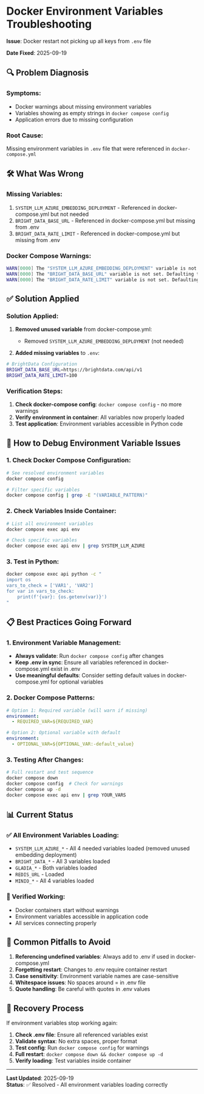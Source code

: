 # Docker Environment Variables Troubleshooting

**Issue**: Docker restart not picking up all keys from `.env` file

**Date Fixed**: 2025-09-19

## 🔍 Problem Diagnosis

### Symptoms:
- Docker warnings about missing environment variables
- Variables showing as empty strings in `docker compose config`
- Application errors due to missing configuration

### Root Cause:
Missing environment variables in `.env` file that were referenced in `docker-compose.yml`

## 🛠️ What Was Wrong

### Missing Variables:
1. `SYSTEM_LLM_AZURE_EMBEDDING_DEPLOYMENT` - Referenced in docker-compose.yml but not needed
2. `BRIGHT_DATA_BASE_URL` - Referenced in docker-compose.yml but missing from .env  
3. `BRIGHT_DATA_RATE_LIMIT` - Referenced in docker-compose.yml but missing from .env

### Docker Compose Warnings:
```bash
WARN[0000] The "SYSTEM_LLM_AZURE_EMBEDDING_DEPLOYMENT" variable is not set. Defaulting to a blank string.
WARN[0000] The "BRIGHT_DATA_BASE_URL" variable is not set. Defaulting to a blank string. 
WARN[0000] The "BRIGHT_DATA_RATE_LIMIT" variable is not set. Defaulting to a blank string.
```

## ✅ Solution Applied

### Solution Applied:
1. **Removed unused variable** from docker-compose.yml:
   - Removed `SYSTEM_LLM_AZURE_EMBEDDING_DEPLOYMENT` (not needed)

2. **Added missing variables** to `.env`:
```bash
# BrightData Configuration  
BRIGHT_DATA_BASE_URL=https://brightdata.com/api/v1
BRIGHT_DATA_RATE_LIMIT=100
```

### Verification Steps:
1. **Check docker-compose config**: `docker compose config` - no more warnings
2. **Verify environment in container**: All variables now properly loaded
3. **Test application**: Environment variables accessible in Python code

## 🔧 How to Debug Environment Variable Issues

### 1. Check Docker Compose Configuration:
```bash
# See resolved environment variables
docker compose config

# Filter specific variables
docker compose config | grep -E "(VARIABLE_PATTERN)"
```

### 2. Check Variables Inside Container:
```bash
# List all environment variables
docker compose exec api env

# Check specific variables
docker compose exec api env | grep SYSTEM_LLM_AZURE
```

### 3. Test in Python:
```bash
docker compose exec api python -c "
import os
vars_to_check = ['VAR1', 'VAR2'] 
for var in vars_to_check:
    print(f'{var}: {os.getenv(var)}')
"
```

## 📋 Best Practices Going Forward

### 1. Environment Variable Management:
- **Always validate**: Run `docker compose config` after changes
- **Keep .env in sync**: Ensure all variables referenced in docker-compose.yml exist in .env
- **Use meaningful defaults**: Consider setting default values in docker-compose.yml for optional variables

### 2. Docker Compose Patterns:
```yaml
# Option 1: Required variable (will warn if missing)
environment:
  - REQUIRED_VAR=${REQUIRED_VAR}

# Option 2: Optional variable with default
environment:
  - OPTIONAL_VAR=${OPTIONAL_VAR:-default_value}
```

### 3. Testing After Changes:
```bash
# Full restart and test sequence
docker compose down
docker compose config  # Check for warnings
docker compose up -d
docker compose exec api env | grep YOUR_VARS
```

## 📊 Current Status

### ✅ All Environment Variables Loading:
- `SYSTEM_LLM_AZURE_*` - All 4 needed variables loaded (removed unused embedding deployment)
- `BRIGHT_DATA_*` - All 3 variables loaded  
- `GLADIA_*` - Both variables loaded
- `REDIS_URL` - Loaded
- `MINIO_*` - All 4 variables loaded

### 🎯 Verified Working:
- Docker containers start without warnings
- Environment variables accessible in application code
- All services connecting properly

## 🚨 Common Pitfalls to Avoid

1. **Referencing undefined variables**: Always add to .env if used in docker-compose.yml
2. **Forgetting restart**: Changes to .env require container restart
3. **Case sensitivity**: Environment variable names are case-sensitive
4. **Whitespace issues**: No spaces around = in .env file
5. **Quote handling**: Be careful with quotes in .env values

## 🔄 Recovery Process

If environment variables stop working again:

1. **Check .env file**: Ensure all referenced variables exist
2. **Validate syntax**: No extra spaces, proper format
3. **Test config**: Run `docker compose config` for warnings
4. **Full restart**: `docker compose down && docker compose up -d`
5. **Verify loading**: Test variables inside container

---

**Last Updated**: 2025-09-19  
**Status**: ✅ Resolved - All environment variables loading correctly